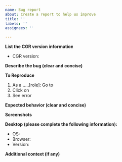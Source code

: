 ```yaml
---
name: Bug report
about: Create a report to help us improve
title: ''
labels: ''
assignees: ''

---
```


**List the CGR version information**
- CGR version:

**Describe the bug (clear and concise)**


**To Reproduce**
1. As a .....[role]: Go to 
2. Click on 
3. See error

**Expected behavior (clear and concise)**


**Screenshots**


**Desktop (please complete the following information):**
 - OS: 
 - Browser:
 - Version:

**Additional context (if any)**
